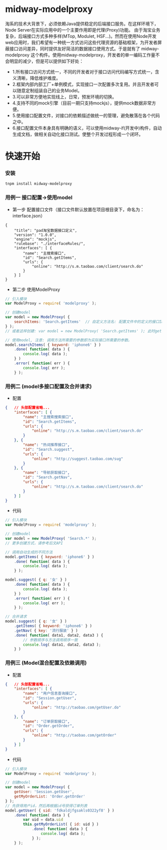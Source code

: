 # midway-modelproxy

淘系的技术大背景下，必须依赖Java提供稳定的后端接口服务。在这样环境下，Node Server在实际应用中的一个主要作用即是代理(Proxy)功能。
由于淘宝业务复杂，后端接口方式多种多样(MTop, Modulet, HSF...)。然而在使用Node开发web应用时，我们希望有一种统一方式访问这些代理资源的基础框架，为开发者屏蔽接口访问差异，同时提供友好简洁的数据接口使用方式。于是就有了 midway-modelproxy 这个构件。使用midway-modelproxy，开发者的单一编码工作量不会明显的减少，但是可以提供如下好处：

* 1.所有接口访问方式统一，不同的开发者对于接口访问代码编写方式统一，含义清晰，降低维护难度。
* 2.框架内部内部工厂+单例模式，实现接口一次配置多次复用。并且开发者可以随意定制组装自己的业务Model。
* 3.可以非常方便地实现线上，日常，预发环境的切换。
* 4.支持不同的mock引擎（目前一期只支持mockjs），提供mock数据非常方便。
* 5.使用接口配置文件，对接口的依赖描述做统一的管理，避免散落在各个代码之中。
* 6.接口配置文件本身具有明确的语义，可以使用midway-if(开发中)构件，自动生成文档，做相关自动化接口测试。使整个开发过程形成一个闭环。

# 快速开始

### 安装

```sh
tnpm install midway-modelproxy
```

### 用例一 接口配置->使用model
* 第一步 配置接口文件（接口文件默认放置在项目根目录下，命名为：interface.json）

```
{
    "title": "pad淘宝数据接口定义",
    "version": "1.0.0",
    "engine": "mockjs",
    "rulebase": "./interfaceRules/",
    "interfaces": [ {
        "name": "主搜索接口",
        "id": "Search.getItems",
        "urls": {
            "online": "http://s.m.taobao.com/client/search.do"
        }
    } ]
}
```

* 第二步 使用ModelProxy

```js
// 引入模块
var ModelProxy = require( 'modelproxy' ); 

// 创建model
var model = new ModelProxy( {
    searchItems: 'Search.getItems'  // 自定义方法名: 配置文件中的定义的接口ID
} );
// 或者这样创建: var model = new ModelProxy( 'Search.getItems' ); 此时getItems 会作为为方法名

// 使用model, 注意: 调用方法所需要的参数即为实际接口所需要的参数。
model.searchItems( { keyword: 'iphone6' } )
    .done( function( data ) {
        console.log( data );
    } )
    .error( function( err ) {
        console.log( err );
    } );
```

### 用例二 (model多接口配置及合并请求)
* 配置

```json
{   // 头部配置省略...
    "interfaces": [ {
        "name": "主搜索搜索接口",
        "id": "Search.getItems",
        "urls": {
            "online": "http://s.m.taobao.com/client/search.do"
        }
    }, {
        "name": "热词推荐接口",
        "id": "Search.suggest",
        "urls": {
            "online": "http://suggest.taobao.com/sug"
        }
    }, {
        "name": "导航获取接口",
        "id": "Search.getNav",
        "urls": {
            "online": "http://s.m.taobao.com/client/search.do"
        }
    } ]
}
```

* 代码

```js
// 引入模块
var ModelProxy = require( 'modelproxy' ); 

// 创建model
var model = new ModelProxy( 'Search.*' );
// 更多创建方式，请参考后文API

// 调用自动生成的不同方法
model.getItems( { keyword: 'iphone6' } )
    .done( function( data ) {
        console.log( data );
    } );

model.suggest( { q: '女' } )
    .done( function( data ) {
        console.log( data );
    } )
    .error( function( err ) {
        console.log( err );
    } );

// 合并请求
model.suggest( { q: '女' } )
    .getItems( { keyword: 'iphone6' } )
    .getNav( { key: '流行服装' } )
    .done( function( data1, data2, data3 ) {
        // 参数顺序与方法调用顺序一致
        console.log( data1, data2, data3 );
    } )

```

### 用例三 (Model混合配置及依赖调用)

* 配置

```json
{   // 头部配置省略...
    "interfaces": [ {
        "name": "用户信息查询接口",
        "id": "Session.getUser",
        "urls": {
            "online": "http://taobao.com/getUser.do"
        }
    }, {
        "name": "订单获取接口",
        "id": "Order.getOrder",
        "urls": {
            "online": "http://taobao.com/getOrder"
        }
    } ]
}
```

* 代码

``` js
// 引入模块
var ModelProxy = require( 'modelproxy' ); 

// 创建model
var model = new ModelProxy( {
    getUser: 'Session.getUser',
    getMyOrderList: 'Order.getOrder'
} );
// 先获得用户id，然后再根据id号获得订单列表
model.getUser( { sid: 'fdkaldjfgsakls0322yf8' } )
    .done( function( data ) {
        var uid = data.uid
        this.getMyOrderList( { id: uid } )
            .done( function( data ) {
                console.log( data );
            } );
    } );
```



